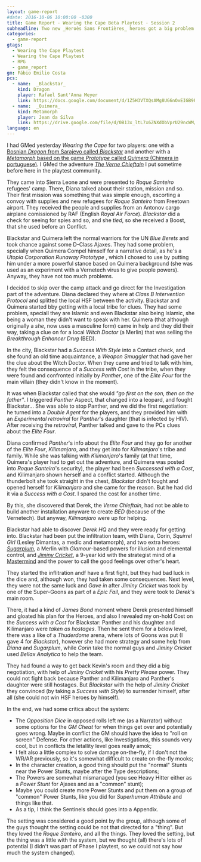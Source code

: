 ```yaml
---
layout: game-report
#date: 2016-10-06 10:00:00 -0300
title: Game Report - Wearing the Cape Beta Playtest - Session 2
subheadline: Two new _Heroès Sans Frontières_ heroes got a big problem with a Verne Chieftain in Africa
categories:
  - game-report
gtags:  
  - Wearing the Cape Playtest
  - Wearing the Cape Playtest
  - RPG
  - game_report
gm: Fábio Emilio Costa
pcs:
  - name:  _Blackstar_
    kind: Dragon 
    player: Rafael Sant'Anna Meyer
    link: https://docs.google.com/document/d/1Z5H3VTXQsAMg8UG6nOxEIGB9F9kBsoNM4ohucRE9XWg/edit?usp=sharing
  - name:  _Quimera_
    kind: Metamorph
    player: Jean da Silva
    link: https://drive.google.com/file/d/0B13x_ltL7x6ZNXdObVprU29ncWM/view?usp=sharing
language: en
---
```


I had GMed yesterday _Wearing the Cape_ for two players: one with a [Bosnian _Dragon_ from Sarajevo called _Blackstar_](https://docs.google.com/document/d/1Z5H3VTXQsAMg8UG6nOxEIGB9F9kBsoNM4ohucRE9XWg/edit?usp=sharing) and another with a [_Metamorph_ based on the game _Prototype_ called _Quimera_ (Chimera in portuguese)](https://drive.google.com/file/d/0B13x_ltL7x6ZNXdObVprU29ncWM/view?usp=sharing). I GMed the adventure [_The Verne Chieftain_](https://app.classeur.io/#!/files/fyMM9sigVVSvTfQHZhCr) I put sometime before here in the playtest community.

They came into Sierra Leone and were presented to _Roque Santeiro_ refugees' camp. There, Diana talked about their station, mission and so. Their first mission was something that was simple enough, escorting a convoy with supplies and new refugees for _Roque Santeiro_ from Freetown airport. They received the people and supplies from an Antonov cargo airplane comissioned by RAF (English _Royal Air Force_). _Blackstar_ did a check for seeing for spies and so, and she _tied_, so she received a Boost, that she used before an Conflict. 

Blackstar and Quimera left the normal warriors for the UN _Blue Berets_ and took chance against some D-Class Ajaxes. They had some problem, specially when Quimera Compel himself for a narrative detail, as he's a _Utopia Corporation Runaway Prototype_ , which I chosed to use by putting him under a more powerful stance based on Quimera background (she was used as an experiment with a Vernetech virus to give people powers). Anyway, they have not too much problems.

I decided to skip over the camp attack and go direct for the Investigation part of the adventure. Diana declared they where at _Class B Intervention Protocol_ and splitted the local HSF between the activity. Blackstar and Quimera started bby getting with a local tribe for clues. They had some problem, speciall they are Islamic and even Blackstar also being Islamic, she being a woman they didn't want to speak with her. Quimera (that although originally a _she_, now uses a masculine form) came in help and they did their way, taking a clue on for a local _Witch Doctor_ (a Merlin) that was selling the _Breakthrough Enhancer Drug_ (BED).

In the city, Blackstar had a _Success With Style_ into a Contact check, and she found an old time acquaintance, a _Weapon Smuggler_ that had gave her the clue about the Witch Doctor. When they came and tried to talk with him, they felt the consequence of a _Success with Cost_ in the tribe, when they were found and confronted initially by _Panther_, one of the _Elite Four_ for the main villain (they didn't know in the moment).

It was when Blackstar called that she would _"go first on the son, then on the father"_. I triggered _Panther_ Aspect, that changed into a leopard, and fought Blackstar... She was able to stop Panther, and we did the first negotiation: he turned into a _Double Agent_ for the players, and they provided him with an _Experimental retroviral_ for _Panther_'s daughter (that is infected by HIV). After receiving the _retroviral_, Panther talked and gave to the PCs clues about the _Elite Four_. 

Diana confirmed _Panther_'s info about the _Elite Four_ and they go for another of the _Elite Four_, _Kilimanjaro_, and they get into for _Kilimanjaro_'s tribe and family. While she was talking with _Kilimanjaro_'s family (at that time, Quimera's player had to get out the adventure, and Quimera was posted into _Roque Santeiro_'s security), the player had been _Successed with a Cost_, and Kilimanjaro shown herself and a conflict started. Although the thunderbolt she took straight in the chest, _Blackstar_ didn't fought and opened herself for _Kilimanjaro_ and she came for the reason. But he had did it via a _Success with a Cost_. I spared the cost for another time. 

By this, she discovered that Derek, the _Verne Chieftain_, had not be able to build another installation anyware to create _BED_ (because of the Vernetech). But anyway, _Kilimanjaro_ were up for helping.

Blackstar had able to discover _Derek HQ_ and they were ready for getting into. Blackstar had been put the infiltration team, with Diana, Corin, _Squirrel Girl_ (Lesley Dimantas, a medic and metamorph), and two extra heroes: [_Sugarplum_](http://fabiocosta0305.gitlab.io/characters/wtc/Sugarplum/), a Merlin with _Glamour_-based powers for illusion and elemental control, and [_Jiminy Cricket_](http://fabiocosta0305.gitlab.io/wtc/characters/JiminyCricket/), a 9-year kid with the strategist mind of a [Mastermind](http://fabiocosta0305.gitlab.io/wtc/Mastermind-Type/) and the power to call the good feelings over other's heart.

They started the inflitration andf have a first fight, but they had bad luck in the dice and, although won, they had taken some consequences. Next level, they were not the same luck and _Gave in_ after _Jiminy Cricket_ was took by one of the Super-Goons as part of a _Epic Fail_, and they were took to _Derek_'s main room.

There, it had a kind of _James Bond_ moment where Derek presented himself and gloated his plan for the Heroes, and also I revealed my on-hold Cost on the _Success with a Cost_ for Blackstar: Panther and his daughter and Kilimanjaro were _taken as hostages_. Then he sent them for a below level, there was a like of a _Thuderdome_ arena, where lots of Goons was put (I gave 4 for _Blackstar_), however she had more strategy and some help from _Diana_ and _Sugarplum_, while _Corin_ take the normal guys and _Jiminy Cricket_ used _Bellax Analytica_ to help the team. 

They had found a way to get back Kevin's room and they did a big negotiation, with help of _Jiminy Cricket_ with his _Pretty Please_ power. They could not fight back because Panther and Kilimanjaro and Panther's daughter were still hostages. But _Blackstar_ with the help of _Jiminy Cricket_ they convinced (by taking a _Success with Style_) to surrender himself, after all (she could not win HSF heroes by himself). 

In the end, we had some critics about the system:

+ The _Opposition Dice_ in opposed rolls left me (as a Narrator) without some options for the _GM Cheat_ for when things get over and potentially goes wrong. Maybe in conflict the GM should have the idea to "roll on screen" Defense. For other actions, like Investigations, this sounds very cool, but in conflicts the letallity level goes really amok;
+ I felt also a little complex to solve damage on-the-fly, if I don't not the WR/AR previously, so it's somewhat difficult to create on-the-fly mooks;
+ In the character creation, a good thing should put the "normal" Stunts near the Power Stunts, maybe after the Type descriptions;
+ The Powers are somewhat mismanaged (you see Heavy Hitter either as a _Power Stunt_ for Ajaxes and as a "common" stunt);
+ Maybe you could create more Power Stunts and put them on a group of "common" Power Stunts, like you did for _Superhuman Attribute_ and things like that.
+ As a tip, I think the Sentinels should goes into a Appendix.

The setting was considered a good point by the group, although some of the guys thought the setting could be not that directed for a "thing". But they loved the _Roque Santeiro_, and all the things. They loved the setting, but the thing was a little with the system, but we thought (all) there's lots of potential (I didn't was part of Phase I playtest, so we could not say how much the system changed).



